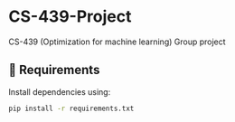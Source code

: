 # CS-439-Project
CS-439 (Optimization for machine learning) Group project

## 📌 Requirements

Install dependencies using:

```bash
pip install -r requirements.txt

